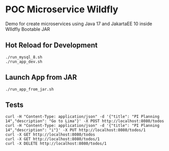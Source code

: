 # POC Microservice Wildfly
Demo for create microservices using Java 17 and JakartaEE 10 inside WIldfly Bootable JAR

## Hot Reload for Development
```
./run_mysql_8.sh
./run_app_dev.sh
```

## Launch App from JAR
```
./run_app_from_jar.sh
```

## Tests
```
curl -H "Content-Type: application/json" -d '{"title": "PI Planning 14","description": "Go to Lima"}' -X POST http://localhost:8080/todos
curl -H "Content-Type: application/json" -d '{"title": "PI Planning 14","description": "i"}' -X PUT http://localhost:8080/todos/1
curl -X GET http://localhost:8080/todos
curl -X GET http://localhost:8080/todos/1
curl -X DELETE http://localhost:8080/todos/1
```
